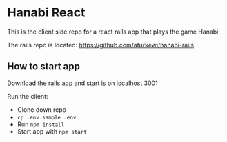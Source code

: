 # Hanabi React

This is the client side repo for a react rails app that plays the game Hanabi.

The rails repo is located: https://github.com/aturkewi/hanabi-rails

## How to start app

Download the rails app and start is on localhost 3001

Run the client:
- Clone down repo
- `cp .env.sample .env`
- Run `npm install`
- Start app with `npm start`